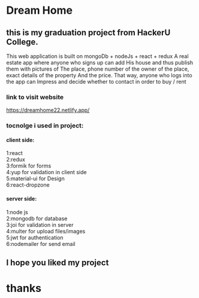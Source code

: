 # Dream Home

## this is my graduation project from HackerU College.

This web application is built on mongoDb + nodeJs +
react + redux
A real estate app where anyone who signs up can add
His house and thus publish them with pictures of
The place, phone number of the owner of the place,
exact details of the property And the price. That way,
anyone who logs into the app can Impress and decide
whether to contact in order to buy / rent


### link to visit website

https://dreamhome22.netlify.app/

### tocnolge i used in project:

#### client side:

1:react
<br />
2:redux
<br />
3:formik for forms
<br />
4:yup for validation in client side
<br />
5:material-ui for Design
<br />
6:react-dropzone
<br />

#### server side:

1:node js
<br />
2:mongodb for database
<br />
3:joi for validation in server
<br />
4:multer for upload files/images
<br />
5:jwt for authentication
<br />
6:nodemailer  for send email
## I hope you liked my project

# thanks 
